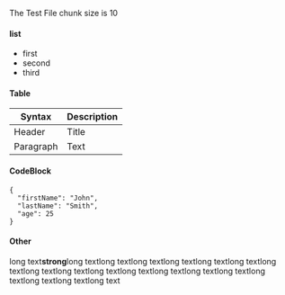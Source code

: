 The Test File chunk size is 10

#### list

- first
- second
- third

#### Table

| Syntax    | Description |
| --------- | ----------- |
| Header    | Title       |
| Paragraph | Text        |

#### CodeBlock

```
{
  "firstName": "John",
  "lastName": "Smith",
  "age": 25
}
```

#### Other

long text**strong**long textlong textlong textlong textlong textlong textlong textlong textlong textlong textlong textlong textlong textlong textlong textlong textlong textlong text
